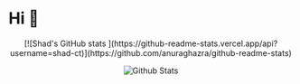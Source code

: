 # Hi 👋
<p align="center">[![Shad's GitHub stats ](https://github-readme-stats.vercel.app/api?username=shad-ct)](https://github.com/anuraghazra/github-readme-stats)</p>
<p align="center">
        <img src="https://raw.githubusercontent.com/mayhemantt/mayhemantt/Update/svg/Bottom.svg" alt="Github Stats" />
</p>
